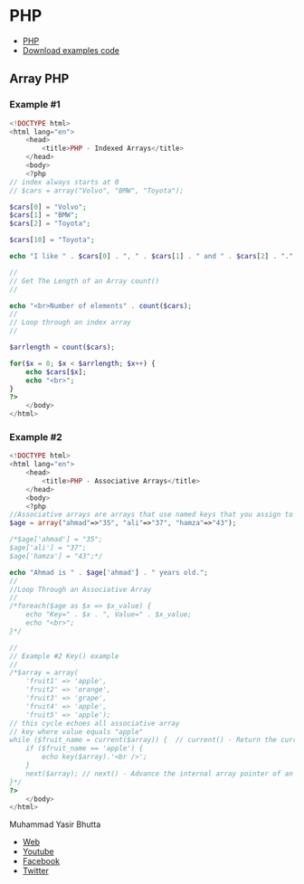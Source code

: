# PHP

- [PHP](../docs/index.md)
- [Download examples code](https://github.com/yasirbhutta/php-examples/tree/master/arrays)

## Array PHP

### Example #1 

```php
<!DOCTYPE html>
<html lang="en">
    <head>
        <title>PHP - Indexed Arrays</title>
    </head>
    <body>
    <?php
// index always starts at 0
// $cars = array("Volvo", "BMW", "Toyota");

$cars[0] = "Volvo";
$cars[1] = "BMW";
$cars[2] = "Toyota";

$cars[10] = "Toyota";

echo "I like " . $cars[0] . ", " . $cars[1] . " and " . $cars[2] . ".";

//
// Get The Length of an Array count()
//

echo "<br>Number of elements" . count($cars);
//
// Loop through an index array
//

$arrlength = count($cars);

for($x = 0; $x < $arrlength; $x++) {
    echo $cars[$x];
    echo "<br>";
}
?>
    </body>
</html>
```

### Example #2

```php
<!DOCTYPE html>
<html lang="en">
    <head>
        <title>PHP - Associative Arrays</title>
    </head>
    <body>
    <?php
//Associative arrays are arrays that use named keys that you assign to them.
$age = array("ahmad"=>"35", "ali"=>"37", "hamza"=>"43");

/*$age['ahmad'] = "35";
$age['ali'] = "37";
$age['hamza'] = "43";*/

echo "Ahmad is " . $age['ahmad'] . " years old.";
//
//Loop Through an Associative Array
//
/*foreach($age as $x => $x_value) {
    echo "Key=" . $x . ", Value=" . $x_value;
    echo "<br>";
}*/

//
// Example #2 Key() example
//
/*$array = array(
    'fruit1' => 'apple',
    'fruit2' => 'orange',
    'fruit3' => 'grape',
    'fruit4' => 'apple',
    'fruit5' => 'apple');
// this cycle echoes all associative array
// key where value equals "apple"
while ($fruit_name = current($array)) {  // current() - Return the current element in an array
    if ($fruit_name == 'apple') {
        echo key($array).'<br />';
    }
    next($array); // next() - Advance the internal array pointer of an array
}*/
?>
    </body>
</html>
```

Muhammad Yasir Bhutta

- [Web](https://yasirbhutta.github.io/)
- [Youtube](https://www.youtube.com/yasirbhutta)
- [Facebook](https://www.facebook.com/yasirbhutta786)
- [Twitter](https://twitter.com/yasirbhutta)
